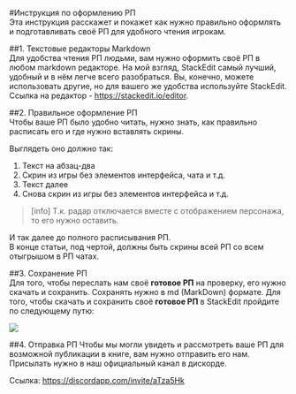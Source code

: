 #Инструкция по оформлению РП  
Эта инструкция расскажет и покажет как нужно правильно оформлять и подготавливать своё РП для удобного чтения игрокам.

##1. Текстовые редакторы Markdown  
Для удобства чтения РП людьми, вам нужно оформить своё РП в любом markdown редакторе. На мой взгляд, StackEdit самый лучший, удобный и в нём легче всего разобраться. Вы, конечно, можете использовать другие, но для вашего же удобства используйте StackEdit. Ссылка на редактор - https://stackedit.io/editor.

##2. Правильное оформление РП  
Чтобы ваше РП было удобно читать, нужно знать, как правильно расписать его и где нужно вставлять скрины.

Выглядеть оно должно так:  

1. Текст на абзац-два  
2. Скрин из игры без элементов интерфейса, чата и т.д.
3. Текст далее
4. Снова скрин из игры без элементов интерфейса и т.д.
> [info]
> Т.к. радар отключается вместе с отображением персонажа, то его нужно оставить.  

 И так далее до полного расписывания РП.  
В конце статьи, под чертой, должны быть скрины всей РП со всем отыгрышом в РП чатах.

##3. Сохранение РП  
Для того, чтобы переслать нам своё **готовое РП** на проверку, его нужно скачать и сохранить. Сохранять нужно в md (MarkDown) формате. Для того, чтобы скачать и сохранить своё **готовое РП** в StackEdit пройдите по следующему путю:  

<img src="http://imgdepo.com/id/10735882.jpg" border="0">

##4. Отправка РП
Чтобы мы могли увидеть и рассмотреть ваше РП для возможной публикации в книге, вам нужно отправить его нам. Присылать нужно в наш официальный канал в дискорде.  

 Ссылка: https://discordapp.com/invite/aTza5Hk